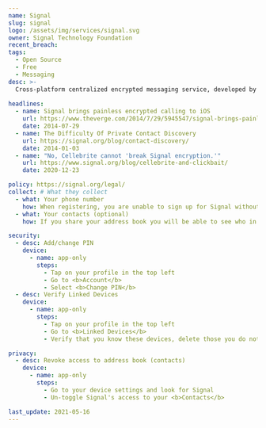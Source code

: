 ```yaml
---
name: Signal
slug: signal
logo: /assets/img/services/signal.svg
owner: Signal Technology Foundation
recent_breach: 
tags: 
  - Open Source
  - Free
  - Messaging
desc: >-
  Cross-platform centralized encrypted messaging service, developed by a non-profit organization.
  
headlines:
  - name: Signal brings painless encrypted calling to iOS
    url: https://www.theverge.com/2014/7/29/5945547/signal-brings-painless-encrypted-calling-whisper-systems-moxie-marlinspike 
    date: 2014-07-29
  - name: The Difficulty Of Private Contact Discovery
    url: https://signal.org/blog/contact-discovery/
    date: 2014-01-03
  - name: "No, Cellebrite cannot 'break Signal encryption.'"
    url: https://www.signal.org/blog/cellebrite-and-clickbait/
    date: 2020-12-23

policy: https://signal.org/legal/
collect: # What they collect
  - what: Your phone number
    how: When registering, you are unable to sign up for Signal without a phone number. 
  - what: Your contacts (optional)
    how: If you share your address book you will be able to see who in your address book is on Signal. This data is transmitted cryptographically to their servers.

security:
  - desc: Add/change PIN
    device: 
      - name: app-only
        steps:
          - Tap on your profile in the top left
          - Go to <b>Account</b>
          - Select <b>Change PIN</b>
  - desc: Verify Linked Devices
    device: 
      - name: app-only
        steps:
          - Tap on your profile in the top left
          - Go to <b>Linked Devices</b>
          - Verify that you know these devices, delete those you do not know or need anymore

privacy:
  - desc: Revoke access to address book (contacts)
    device: 
      - name: app-only
        steps:
          - Go to your device settings and look for Signal
          - Un-toggle Signal's access to your <b>Contacts</b>

last_update: 2021-05-16
---
```

